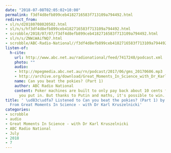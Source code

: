 ```yaml
---
date: "2018-07-08T02:05:02+10:00"
permalink: f3df4d8efb899ceb4182716583f713109a794492.html
redirect_from:
- sl/n/d20180708020502.html
- sl/n/s/hf3df4d8efb899ceb4182716583f713109a794492.html
- scrobble/2018/07/07/f3df4d8efb899ceb4182716583f713109a794492.html
- sl/n/s/ZNWiWAifNQ7.html
- scrobble/ABC-Radio-National//f3df4d8efb899ceb4182716583f713109a794492.html
listen-of:
  h-cite:
    url: http://www.abc.net.au/radionational/feed/7417248/podcast.xml
    photo: ""
    audio:
    - http://mpegmedia.abc.net.au/rn/podcast/2017/06/gms_20170606.mp3
    - http://archive.org/download/Great_Moments_In_Science_with_Dr_Karl_Kruszelnicki-Podcast-by-ABC_Radio_National/Can_you_beat_the_pokies_Part_1.mp3
    name: Can you beat the pokies? (Part 1)
    author: ABC Radio National
    content: Poker machines are built to only pay back about 10 cents for every dollar
      you put in. But thanks to Putin and maths, it's possible to win.
title: ' \ud83c\udfa7 Listened to Can you beat the pokies? (Part 1) by ABC Radio National
  From Great Moments In Science - with Dr Karl Kruszelnicki'
categories:
- scrobble
- audio
- Great Moments In Science - with Dr Karl Kruszelnicki
- ABC Radio National
- July
- 2018
- 7
---
```

